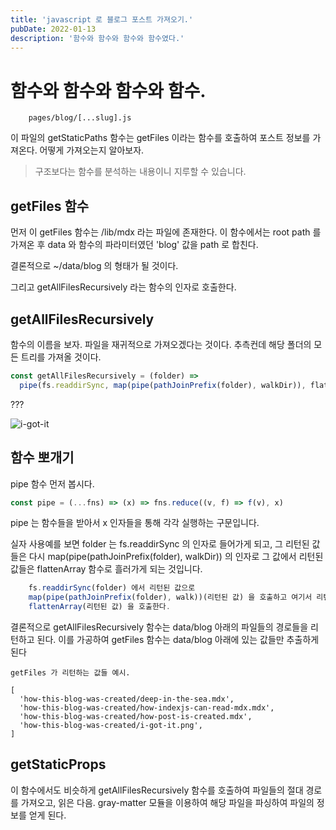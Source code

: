 ```yaml
---
title: 'javascript 로 블로그 포스트 가져오기.'
pubDate: 2022-01-13
description: '함수와 함수와 함수와 함수였다.'
---
```


# 함수와 함수와 함수와 함수.

```
    pages/blog/[...slug].js
```

이 파일의 getStaticPaths 함수는 getFiles 이라는 함수를 호출하여 포스트 정보를 가져온다.
어떻게 가져오는지 알아보자.

> 구조보다는 함수를 분석하는 내용이니 지루할 수 있습니다.

## getFiles 함수

먼저 이 getFiles 함수는 /lib/mdx 라는 파일에 존재한다.
이 함수에서는 root path 를 가져온 후 data 와 함수의 파라미터였던 'blog' 값을 path 로 합친다.

결론적으로 ~/data/blog 의 형태가 될 것이다.

그리고 getAllFilesRecursively 라는 함수의 인자로 호출한다.

## getAllFilesRecursively

함수의 이름을 보자. 파일을 재귀적으로 가져오겠다는 것이다. 추측컨데 해당 폴더의 모든 트리를 가져올 것이다.

```javascript
const getAllFilesRecursively = (folder) =>
  pipe(fs.readdirSync, map(pipe(pathJoinPrefix(folder), walkDir)), flattenArray)(folder)
```

???

![i-got-it](/static/images/i-got-it.png)

## 함수 뽀개기

pipe 함수 먼저 봅시다.

```javascript
const pipe = (...fns) => (x) => fns.reduce((v, f) => f(v), x)
```

pipe 는 함수들을 받아서 x 인자들을 통해 각각 실행하는 구문입니다.

실자 사용예를 보면 folder 는 fs.readdirSync 의 인자로 들어가게 되고, 그 리턴된 값들은 다시 map(pipe(pathJoinPrefix(folder), walkDir)) 의 인자로 그 값에서 리턴된 값들은 flattenArray 함수로 흘러가게 되는 것입니다.

```javascript
    fs.readdirSync(folder) 에서 리턴된 값으로
    map(pipe(pathJoinPrefix(folder), walk))(리턴된 값) 을 호출하고 여기서 리턴된 값으로
    flattenArray(리턴된 값) 을 호출한다.
```

결론적으로 getAllFilesRecursively 함수는 data/blog 아래의 파일들의 경로들을 리턴하고 된다.
이를 가공하여 getFiles 함수는 data/blog 아래에 있는 값들만 추출하게 된다

```
getFiles 가 리턴하는 값들 예시.

[
  'how-this-blog-was-created/deep-in-the-sea.mdx',
  'how-this-blog-was-created/how-indexjs-can-read-mdx.mdx',
  'how-this-blog-was-created/how-post-is-created.mdx',
  'how-this-blog-was-created/i-got-it.png',
]
```

## getStaticProps

이 함수에서도 비슷하게 getAllFilesRecursively 함수를 호출하여 파일들의 절대 경로를 가져오고, 읽은 다음.
gray-matter 모듈을 이용하여 해당 파일을 파싱하여 파일의 정보를 얻게 된다.
